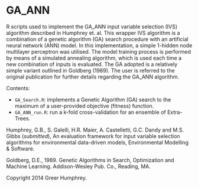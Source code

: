GA_ANN
======

R scripts used to implement the GA_ANN input variable selection (IVS) algorithm described in Humphrey et. al. This wrapper IVS algorithm is a combination of a genetic algorithm (GA) search procedure with an artificial neural network (ANN) model. In this implementation, a simple 1-hidden node multilayer perceptron was utilised. The model training process is performed by means of a simulated annealing algorithm, which is used each time a new combination of inputs is evaluated. The GA adopted is a relatively simple variant outlined in Goldberg (1989). The user is referred to the original publication for further details regarding the GA_ANN algorithm.

Contents:
* `GA_Search.R`: implements a Genetic Algorithm (GA) search to the maximum of a user-provided objective (fitness) function.
* `GA_ANN_run.R`: run a k-fold cross-validation for an ensemble of Extra-Trees.


Humphrey, G.B., S. Galelli, H.R. Maier, A. Castelletti, G.C. Dandy and M.S. Gibbs (*submitted*), An evaluation framework for input variable selection algorithms for environmental data-driven models, Environmental Modelling & Software.

Goldberg, D.E., 1989. Genetic Algorithms in Search, Optimization and Machine Learning. Addison-Wesley Pub. Co., Reading, MA.

Copyright 2014 Greer Humphrey.

